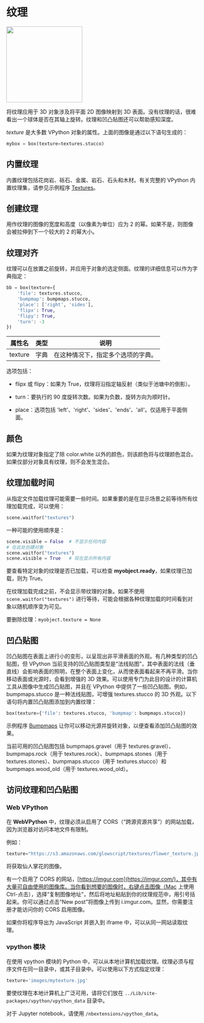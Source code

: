 # 纹理

<img width="200" height="200" src="https://cdn.phycat.cn/localediter/202405181738995.jpg"/>

将纹理应用于 3D 对象涉及将平面 2D 图像映射到 3D 表面。没有纹理的话，很难看出一个球体是否在其轴上旋转。纹理和凹凸贴图还可以帮助感知深度。

*texture* 是大多数 VPython 对象的属性。上面的图像是通过以下语句生成的：

```python
mybox = box(texture=textures.stucco)
```

## 内置纹理

内置纹理包括花岗岩、砾石、金属、岩石、石头和木材。有关完整的 VPython 内置纹理集，请参见示例程序 [Textures](https://www.glowscript.org/#/user/GlowScriptDemos/folder/Examples/program/Textures-VPython)。

## 创建纹理

用作纹理的图像的宽度和高度（以像素为单位）应为 2 的幂。如果不是，则图像会被拉伸到下一个较大的 2 的幂大小。

## 纹理对齐

纹理可以在放置之前旋转，并应用于对象的选定侧面。纹理的详细信息可以作为字典指定：

```python
bb = box(texture={
    'file': textures.stucco,
    'bumpmap': bumpmaps.stucco,
    'place': ['right', 'sides'],
    'flipx': True,
    'flipy': True,
    'turn': -3
})
```

| 属性名        | 类型     | 说明                                           |
|---------------|----------|------------------------------------------------|
| texture       | 字典     | 在这种情况下，指定多个选项的字典。                |

选项包括：

- flipx 或 flipy：如果为 True，纹理将沿指定轴反射（类似于池塘中的倒影）。
  
- turn：要执行的 90 度旋转次数。如果为负数，旋转方向为顺时针。
  
- place：选项包括 'left'、'right'、'sides'、'ends'、'all'。仅适用于平面侧面。
  

## 颜色

如果为纹理对象指定了除 color.white 以外的颜色，则该颜色将与纹理颜色混合。如果仅部分对象具有纹理，则不会发生混合。

## 纹理加载时间

从指定文件加载纹理可能需要一些时间。如果重要的是在显示场景之前等待所有纹理加载完成，可以使用：

```python
scene.waitfor("textures")
```

一种可能的使用顺序是：

```python
scene.visible = False  # 不显示任何内容
# 在此处创建对象
scene.waitfor("textures")
scene.visible = True   # 现在显示所有内容
```

要查看特定对象的纹理是否已加载，可以检查 **myobject.ready**，如果纹理已加载，则为 True。

在纹理加载完成之前，不会显示带纹理的对象。如果不使用 `scene.waitfor("textures")` 进行等待，可能会根据各种纹理加载的时间看到对象以随机顺序变为可见。

要删除纹理：`myobject.texture = None`

## 凹凸贴图

凹凸贴图在表面上进行小的变形，以呈现出非平滑表面的外观。有几种类型的凹凸贴图，但 VPython 当前支持的凹凸贴图类型是“法线贴图”，其中表面的法线（垂直线）会影响表面的照明，在整个表面上变化，从而使表面看起来不再平滑。当你移动表面或光源时，会看到增强的 3D 效果。可以使用专门为此目的设计的计算机工具从图像中生成凹凸贴图，并且在 VPython 中提供了一些凹凸贴图。例如，bumpmaps.stucco 是一种法线贴图，可增强 textures.stucco 的 3D 外观。以下语句将内置凹凸贴图添加到内置纹理：

```python
box(texture={'file': textures.stucco, 'bumpmap': bumpmaps.stucco})
```

示例程序 [Bumpmaps](https://www.glowscript.org/#/user/GlowScriptDemos/folder/Examples/program/Bumpmaps-VPython) 让你可以移动光源并旋转对象，以便查看添加凹凸贴图的效果。

当前可用的凹凸贴图包括 bumpmaps.gravel（用于 textures.gravel）、bumpmaps.rock（用于 textures.rock）、bumpmaps.stones（用于 textures.stones）、bumpmaps.stucco（用于 textures.stucco）和 bumpmaps.wood_old（用于 textures.wood_old）。

## 访问纹理和凹凸贴图

### Web VPython

在 **WebVPython** 中，纹理必须从启用了 CORS（“跨源资源共享”）的网站加载，因为浏览器对访问本地文件有限制。

例如：

```python
texture="https://s3.amazonaws.com/glowscript/textures/flower_texture.jpg"
```
将获取仙人掌花的图像。

有一个启用了 CORS 的网站，[https://imgur.com](https://imgur.com/)，其中有大量可自由使用的图像库。当你看到想要的图像时，右键点击图像（Mac 上使用 Ctrl-点击），选择“复制图像地址”，然后将地址粘贴到你的纹理规范中，用引号括起来。你可以通过点击“New post”将图像上传到 i.imgur.com。显然，你需要注册才能访问你的 CORS 启用图像。

如果你将程序导出为 JavaScript 并嵌入到 iframe 中，可以从同一网站读取纹理。

### vpython 模块

在使用 vpython 模块的 Python 中，可以从本地计算机加载纹理。纹理必须与程序文件在同一目录中，或其子目录中。可以使用以下方式指定纹理：

```python
texture='images/mytexture.jpg'
```

要使纹理在本地计算机上广泛可用，请将它们放在 `../Lib/site-packages/vpython/vpython_data` 目录中。

对于 Jupyter notebook，请使用 `/nbextensions/vpython_data`。
